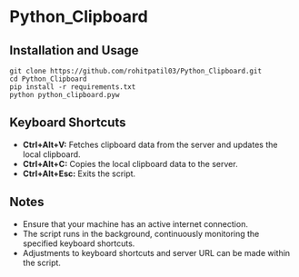 # Python_Clipboard

## Installation and Usage
```
git clone https://github.com/rohitpatil03/Python_Clipboard.git
cd Python_Clipboard
pip install -r requirements.txt
python python_clipboard.pyw
```


## Keyboard Shortcuts

- **Ctrl+Alt+V:** Fetches clipboard data from the server and updates the local clipboard.
- **Ctrl+Alt+C:** Copies the local clipboard data to the server.
- **Ctrl+Alt+Esc:** Exits the script.

## Notes

- Ensure that your machine has an active internet connection.
- The script runs in the background, continuously monitoring the specified keyboard shortcuts.
- Adjustments to keyboard shortcuts and server URL can be made within the script.

